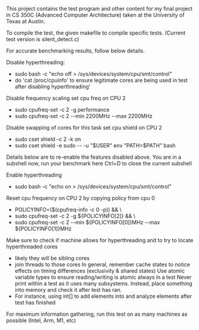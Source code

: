 This project contains the test program and other content for my final project in CS 350C (Advanced Computer Architecture) taken at the University of Texas at Austin.

To compile the test, the given makefile to compile specific tests. (Current test version is silent_detect.c)

For accurate benchmarking results, follow below details.

Disable hyperthreading:
- sudo bash -c "echo off > /sys/devices/system/cpu/smt/control"
- do 'cat /proc/cpuinfo' to ensure legitimate cores are being used in test after disabling hyperthreading'

Disable frequency scaling
set cpu freq on CPU 2
- sudo cpufreq-set -c 2 -g performance
- sudo cpufreq-set -c 2 --min 2200MHz --max 2200MHz

Disable swapping of cores for this task
set cpu shield on CPU 2
- sudo cset shield -c 2 -k on
- sudo cset shield -e sudo -- -u "$USER" env "PATH=$PATH" bash

Details below are to re-enable the features disabled above.
You are in a subshell now, run your benchmark here
Ctrl+D to close the current subshell

Enable hyperthreading
- sudo bash -c "echo on > /sys/devices/system/cpu/smt/control"

Reset cpu frequency on CPU 2 by copying policy from cpu 0
- POLICYINFO=($(cpufreq-info -c 0 -p)) && \
- sudo cpufreq-set -c 2 -g ${POLICYINFO[2]} && \
- sudo cpufreq-set -c 2 --min ${POLICYINFO[0]}MHz --max ${POLICYINFO[1]}MHz

Make sure to check if machine allows for hyperthreading and to try to locate hyperthreaded cores
- likely they will be sibling cores
- join threads to those cores
In general, remember cache states to notice effects on timing differences (exclusivity & shared states)
Use atomic variable types to ensure reading/writing is atomic always in a test
Never print within a test as it uses many subsystems. Instead, place something into memory and check it after test has ran.
- For instance, using int[] to add elements into and analyze elements after test has finished

For maximum information gathering, run this test on as many machines as possible (Intel, Arm, M1, etc)
